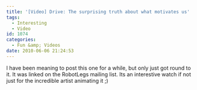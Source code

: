 ```yaml
---
title: '[Video] Drive: The surprising truth about what motivates us'
tags:
  - Interesting
  - Video
id: 1074
categories:
  - Fun &amp; Videos
date: 2010-06-06 21:24:53
---
```


I have been meaning to post this one for a while, but only just got round to it. It was linked on the RobotLegs mailing list. Its an interestive watch if not just for the incredible artist animating it ;)

<object width="640" height="385"><param name="movie" value="https://www.youtube.com/v/u6XAPnuFjJc&color1=0xb1b1b1&color2=0xd0d0d0&hl=en_GB&feature=player_detailpage&fs=1"></param><param name="allowFullScreen" value="true"></param><param name="allowScriptAccess" value="always"></param><embed src="https://www.youtube.com/v/u6XAPnuFjJc&color1=0xb1b1b1&color2=0xd0d0d0&hl=en_GB&feature=player_detailpage&fs=1" type="application/x-shockwave-flash" allowfullscreen="true" allowScriptAccess="always" width="640" height="385"></embed></object>